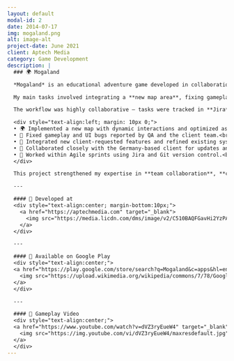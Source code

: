 ```yaml
---
layout: default
modal-id: 2
date: 2014-07-17
img: mogaland.png
alt: image-alt
project-date: June 2021
client: Aptech Media
category: Game Development
description: |
  ### 🌍 Mogaland  

  *Mogaland* is an educational adventure game developed in collaboration with an international client team based in Germany. I contributed to this project during my time at **[Aptech Media](https://aptechmedia.com)**, where I was part of a multidisciplinary team responsible for expanding and maintaining the game.

  My main tasks involved integrating a **new map area**, fixing gameplay bugs, and optimizing performance for a smoother and more engaging experience.  

  The workflow was highly collaborative — tasks were tracked in **Jira**, progress was managed via **GitHub**, and each code update was reviewed and merged by our team lead to maintain consistency and quality.

  <div style="text-align:left; margin: 10px 0;">
  • 🌍 Implemented a new map with dynamic interactions and optimized asset loading.<br>
  • 🧩 Fixed gameplay and UI bugs reported by QA and the client team.<br>
  • 🔧 Integrated new client-requested features and refined existing systems.<br>
  • 🤝 Collaborated closely with the Germany-based client for updates and feedback.<br>
  • 🧰 Worked within Agile sprints using Jira and Git version control.<br>
  </div>

  This project strengthened my expertise in **team collaboration**, **client communication**, and **large-scale Unity development** workflows.

  ---

  #### 🏢 Developed at  
  <div style="text-align:center; margin-bottom:10px;">
    <a href="https://aptechmedia.com" target="_blank">
      <img src="https://media.licdn.com/dms/image/v2/C510BAQFGavHi2YzPAg/company-logo_200_200/company-logo_200_200/0/1630584984706/aptechmedia_logo?e=1762387200&v=beta&t=ogc5ZI2kOvGCbbJzmLQ1LE9p8cFCIqDGa_YD6xxtnME" width="160" alt="Aptech Media Logo">
    </a>
  </div>

  ---

  #### 📱 Available on Google Play  
  <div style="text-align:center;">
  <a href="https://play.google.com/store/search?q=Mogaland&c=apps&hl=en" target="_blank" class="store-badge">
    <img src="https://upload.wikimedia.org/wikipedia/commons/7/78/Google_Play_Store_badge_EN.svg" alt="Get it on Google Play">
  </a>
  </div>

  ---

  #### 🎥 Gameplay Video  
  <div style="text-align:center;">
  <a href="https://www.youtube.com/watch?v=dVZ3ryEueW4" target="_blank" class="youtube-thumb">
    <img src="https://img.youtube.com/vi/dVZ3ryEueW4/maxresdefault.jpg" alt="Mogaland Gameplay Thumbnail">
  </a>
  </div>
---
```

